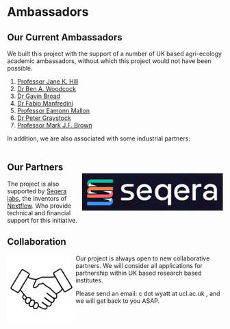 # Ambassadors

## Our Current Ambassadors

We built this project with the support of a number of UK based agri-ecology academic ambassadors, without which this project would not have been possible.

1. [Professor Jane K. Hill](https://www.york.ac.uk/biology/research/ecology-evolution/jane-k-hill/)
2. [Dr Ben A. Woodcock](https://www.ceh.ac.uk/staff/ben-woodcock)
3. [Dr Gavin Broad](https://www.nhm.ac.uk/our-science/departments-and-staff/staff-directory/gavin-broad.html)
4. [Dr Fabio Manfredini](https://www.abdn.ac.uk/people/fabio.manfredini/)
5. [Professor Eamonn Mallon](https://le.ac.uk/people/eamonn-mallon)
6. [Dr Peter Graystock](https://www.imperial.ac.uk/people/p.graystock)
7. [Professor Mark J.F. Brown](https://pure.royalholloway.ac.uk/en/persons/mark-j-f-brown)

In addition, we are also associated with some industrial partners:
<br><br>
<img style="margin-top: 3.5rem ;margin-left: 1rem" align="right" width="330" src="./img/seqera.png" />

## Our Partners

The project is also supported by [Seqera labs](https://seqera.io/), the inventors of [Nextflow](https://nextflow.io). Who provide technical and financial support for this initiative. 
<br>

## Collaboration

<img align="left" width="160" src="./img/handshake.png" />

Our project is always open to new collaborative partners. We will consider all applications for partnership within UK based research based institutes.

Please send an email: c dot wyatt at ucl.ac.uk , and we will get back to you ASAP.

